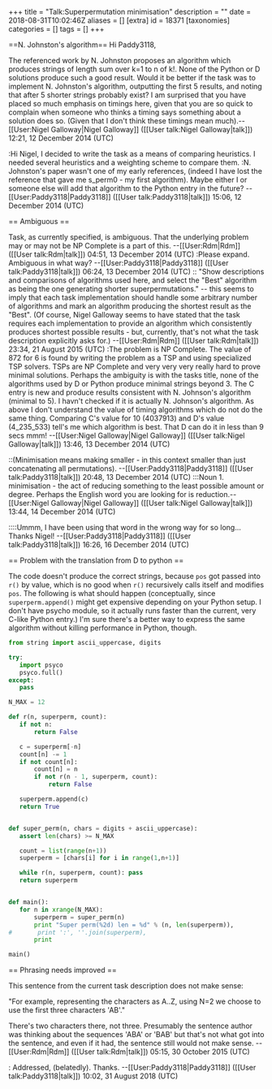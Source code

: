+++
title = "Talk:Superpermutation minimisation"
description = ""
date = 2018-08-31T10:02:46Z
aliases = []
[extra]
id = 18371
[taxonomies]
categories = []
tags = []
+++

==N. Johnston's algorithm==
Hi Paddy3118,

The referenced work by N. Johnston proposes an algorithm which produces strings of length sum over k=1 to n of k!. None of the Python or D solutions produce such a good result. Would it be better if the task was to implement N. Johnston's algorithm, outputting the first 5 results, and noting that after 5 shorter strings probably exist? I am surprised that you have placed so much emphasis on timings here, given that you are so quick to complain when someone who thinks a timing says something about a solution does so. (Given that I don't think these timings mean much).--[[User:Nigel Galloway|Nigel Galloway]] ([[User talk:Nigel Galloway|talk]]) 12:21, 12 December 2014 (UTC)

:Hi Nigel, I decided to write the task as a means of comparing heuristics. I needed several heuristics and a weighting scheme to compare them. 
:N. Johnston's paper wasn't one of my early references, (indeed I have lost the reference that gave me s_perm0 - my first algorithm). Maybe either I or someone else will add that algorithm to the Python entry in the future? --[[User:Paddy3118|Paddy3118]] ([[User talk:Paddy3118|talk]]) 15:06, 12 December 2014 (UTC)

== Ambiguous ==

Task, as currently specified, is ambiguous. That the underlying problem may or may not be NP Complete is a part of this.  --[[User:Rdm|Rdm]] ([[User talk:Rdm|talk]]) 04:51, 13 December 2014 (UTC)
:Please expand. Ambiguous in what way? --[[User:Paddy3118|Paddy3118]] ([[User talk:Paddy3118|talk]]) 06:24, 13 December 2014 (UTC)
:: "Show descriptions and comparisons of algorithms used here, and select the "Best" algorithm as being the one generating shorter superpermutations." -- this seems to imply that each task implementation should handle some arbitrary number of algorithms and mark an algorithm producing the shortest result as the "Best". (Of course, Nigel Galloway seems to have stated that the task requires each implementation to provide an algorithm which consistently produces shortest possible results - but, currently, that's not what the task description explicitly asks for.) --[[User:Rdm|Rdm]] ([[User talk:Rdm|talk]]) 23:34, 21 August 2015 (UTC)
:The problem is NP Complete. The value of 872 for 6 is found by writing the problem as a TSP and using specialized TSP solvers. TSPs are NP Complete and very very very really hard to prove minimal solutions. Perhaps the ambiguity is with the tasks title, none of the algorithms used by D or Python produce minimal strings beyond 3. The C entry is new and produce results consistent with N. Johnson's algorithm (minimal to 5). I havn't checked if it is actually N. Johnson's algorithm. As above I don't understand the value of timing algorithms which do not do the same thing. Comparing C's value for 10 (4037913) and D's value (4_235_533) tell's me which algorithm is best. That D can do it in less than 9 secs mmm! --[[User:Nigel Galloway|Nigel Galloway]] ([[User talk:Nigel Galloway|talk]]) 13:46, 13 December 2014 (UTC)

::(Minimisation means making smaller - in this context smaller than just concatenating all permutations). --[[User:Paddy3118|Paddy3118]] ([[User talk:Paddy3118|talk]]) 20:48, 13 December 2014 (UTC)
:::Noun 1. minimisation - the act of reducing something to the least possible amount or degree. Perhaps the English word you are looking for is reduction.--[[User:Nigel Galloway|Nigel Galloway]] ([[User talk:Nigel Galloway|talk]]) 13:44, 14 December 2014 (UTC)

::::Ummm, I have been using that word in the wrong way for so long... Thanks Nigel! --[[User:Paddy3118|Paddy3118]] ([[User talk:Paddy3118|talk]]) 16:26, 16 December 2014 (UTC)

== Problem with the translation from D to python ==

The code doesn't produce the correct strings, because <code>pos</code> got passed into <code>r()</code> by value, which is no good when <code>r()</code> recursively calls itself and modifies <code>pos</code>.  The following is what should happen (conceptually, since <code>superperm.append()</code> might get expensive depending on your Python setup.  I don't have psycho module, so it actually runs faster than the current, very C-like Python entry.)  I'm sure there's a better way to express the same algorithm without killing performance in Python, though.


```python
from string import ascii_uppercase, digits

try:
   import psyco
   psyco.full()
except:
   pass

N_MAX = 12

def r(n, superperm, count):
   if not n:
       return False

   c = superperm[-n]
   count[n] -= 1
   if not count[n]:
       count[n] = n
       if not r(n - 1, superperm, count):
           return False

   superperm.append(c)
   return True


def super_perm(n, chars = digits + ascii_uppercase):
   assert len(chars) >= N_MAX

   count = list(range(n+1))
   superperm = [chars[i] for i in range(1,n+1)]

   while r(n, superperm, count): pass
   return superperm


def main():
   for n in xrange(N_MAX):
       superperm = super_perm(n)
       print "Super perm(%2d) len = %d" % (n, len(superperm)),
#       print ':', ''.join(superperm),
       print

main()
```


== Phrasing needs improved ==

This sentence from the current task description does not make sense:

"For example, representing the characters as A..Z, using N=2 we choose to use the first three characters 'AB'."

There's two characters there, not three. Presumably the sentence author was thinking about the sequences 'ABA' or 'BAB' but that's not what got into the sentence, and even if it had, the sentence still would not make sense. --[[User:Rdm|Rdm]] ([[User talk:Rdm|talk]]) 05:15, 30 October 2015 (UTC)

: Addressed, (belatedly). Thanks. --[[User:Paddy3118|Paddy3118]] ([[User talk:Paddy3118|talk]]) 10:02, 31 August 2018 (UTC)
